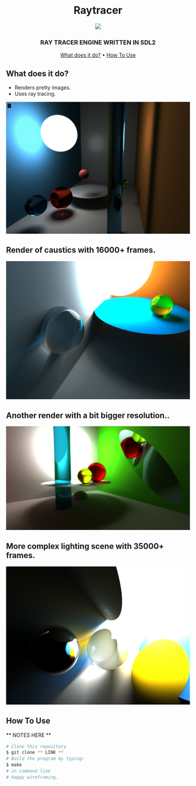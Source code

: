 <h1 align="center">
  <br>
    Raytracer
  <br>
</h1>

<div align="center">
  <img src="movement.gif"></img>
</div>

<h3 align="center">RAY TRACER ENGINE WRITTEN IN SDL2</h3>

<p align="center">
  <a href="#what-does-it-do">What does it do?</a> •
  <a href="#how-to-use">How To Use</a>
</p>


## What does it do?

* Renders pretty images.
* Uses ray tracing.

<img src="final_render.png"></img>

## Render of caustics with 16000+ frames.
<img src="nice_caustic_sphere.bmp"></img>

## Another render with a bit bigger resolution..
<img src="screenshot.bmp"></img>

## More complex lighting scene with 35000+ frames.
<img src="screenshot2.bmp"></img>

## How To Use

** NOTES HERE **

```bash
# Clone this repository
$ git clone ** LINK **
# Build the program by typing:
$ make
# in command line
# Happy wireframing.
```
